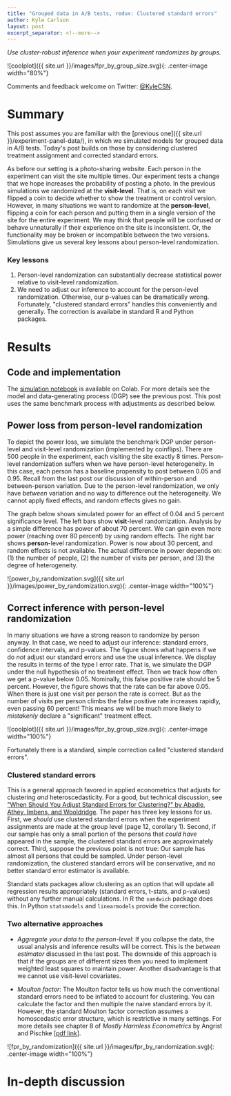```yaml
---
title: "Grouped data in A/B tests, redux: Clustered standard errors"
author: Kyle Carlson
layout: post
excerpt_separator: <!--more-->
---
```


*Use cluster-robust inference when your experiment randomizes by groups.*

![coolplot]({{ site.url }}/images/fpr_by_group_size.svg){: .center-image width="80%"}
<!--more-->
<!-- *The initial draft benefited greatly from the thoughtful feedback of these reviewers: Julian Schuessler ([`@juli_schuess`](https://twitter.com/juli_schuess)), Adam Haber ([`@_adam_haber`](https://twitter.com/_adam_haber)), Carl Nadler, and Yu-Hsin ([`@_yuhsin`](https://twitter.com/_yuhsin)).* 
{: style="font-size:75%;line-height:100%;" } -->

Comments and feedback welcome on Twitter: [@KyleCSN](https://twitter.com/KyleCSN).

# Summary

This post assumes you are familiar with the [previous one]({{ site.url }}/experiment-panel-data/), in which we simulated models for grouped data in A/B tests. Today's post builds on those by considering clustered treatment assignment and corrected standard errors.

As before our setting is a photo-sharing website. Each person in the experiment can visit the site multiple times. Our experiment tests a change that we hope increases the probability of posting a photo. In the previous simulations we randomized at the **visit-level**. That is, on each visit we flipped a coin to decide whether to show the treatment or control version. However, in many situations we want to randomize at the **person-level**, flipping a coin for each person and putting them in a single version of the site for the entire experiment. We may think that people will be confused or behave unnaturally if their experience on the site is inconsistent. Or, the functionality may be broken or incompatible between the two versions. Simulations give us several key lessons about person-level randomization.

### Key lessons

1. Person-level randomization can substantially decrease statistical power relative to visit-level randomization.
2. We need to adjust our inference to account for the person-level randomization. Otherwise, our p-values can be dramatically wrong. Fortunately, "clustered standard errors" handles this conveniently and generally. The correction is availabe in standard R and Python packages.

<!-- 
Based on Corollary 1, standard errors must account for clustering if there is clustering in assignments.
Corollary 2: CLustered ses are approx correct if the data has a small proportion of the clusters in the population.
If all clusters are in the sample AND there is perfect correlation in the assignment, then there is no improvement over clustered standard errors. Overwise the clsutered SE will be conservative.
 -->

# Results

## Code and implementation

The [simulation notebook](https://colab.research.google.com/drive/1FxoZbFxknhXc4ISEvJBXkS80NONO1nW_?usp=sharing) is available on Colab. For more details see the model and data-generating process (DGP) see the previous post. This post uses the same benchmark process with adjustments as described below.

## Power loss from person-level randomization

To depict the power loss, we simulate the benchmark DGP under person-level and visit-level randomization (implemented by coinflips). There are 500 people in the experiment, each visiting the site exactly 8 times. Person-level randomization suffers when we have person-level heterogeneity. In this case, each person has a baseline propensity to post between 0.05 and 0.95. Recall from the last post our discussion of within-person and between-person variation. Due to the person-level randomization, we only have *between* variation and no way to difference out the heterogeneity. We cannot apply fixed effects, and random effects gives no gain.

The graph below shows simulated power for an effect of 0.04 and 5 percent significance level. The left bars show **visit**-level randomization. Analysis by a simple difference has power of about 70 percent. We can gain even more power (reaching over 80 percent) by using random effects. The right bar shows **person**-level randomization. Power is now about 30 percent, and random effects is not available. The actual difference in power depends on: (1) the number of people, (2) the number of visits per person, and (3) the degree of heterogeneity.

![power_by_randomization.svg]({{ site.url }}/images/power_by_randomization.svg){: .center-image width="100%"}

<!-- ![se_randomization]({{ site.url }}/images/se_randomization.svg){: .center-image width="100%"} -->


## Correct inference with person-level randomization

In many situations we have a strong reason to randomize by person anyway. In that case, we need to adjust our inference: standard errors, confidence intervals, and p-values. The figure shows what happens if we do _not_ adjust our standard errors and use the usual inference. We display the results in terms of the type I error rate. That is, we simulate the DGP under the null hypothesis of no treatment effect. Then we track how often we get a p-value below 0.05. Nominally, this false positive rate should be 5 percent. However, the figure shows that the rate can be far above 0.05. When there is just one visit per person the rate is correct. But as the number of visits per person climbs the false positive rate increases rapidly, even passing 60 percent! This means we will be much more likely to *mistakenly* declare a "significant" treatment effect.

![coolplot]({{ site.url }}/images/fpr_by_group_size.svg){: .center-image width="100%"}

Fortunately there is a standard, simple correction called "clustered standard errors".



### Clustered standard errors

This is a general approach favored in applied econometrics that adjusts for clustering _and_ heteroscedasticity. For a good, but technical discussion, see ["When Should You Adjust Standard Errors for Clustering?" by Abadie, Athey, Imbens, and Wooldridge](https://economics.mit.edu/files/13927). The paper has three key lessons for us. First, we _should_ use clustered standard errors when the experiment assignments are made at the group level (page 12, corollary 1). Second, if our sample has only a small portion of the persons that _could have_ appeared in the sample, the clustered standard errors are approximately correct. Third, suppose the previous point is not true: Our sample has almost all persons that could be sampled. Under person-level randomization, the clustered standard errors will be conservative, and no better standard error estimator is available.

Standard stats packages allow clustering as an option that will update all regression results appropriately (standard errors, t-stats, and p-values) without any further manual calculations. In R the `sandwich` package does this. In Python `statsmodels` and `linearmodels` provide the correction. 

### Two alternative approaches

* _Aggregate your data to the person-level_:  If you collapse the data, the usual analysis and inference results will be correct. This is the _between estimator_ discussed in the last post. The downside of this approach is that if the groups are of different sizes then you need to implement weighted least squares to maintain power. Another disadvantage is that we cannot use visit-level covariates.

* _Moulton factor_: The Moulton factor tells us how much the conventional standard errors need to be inflated to account for clustering. You can calculate the factor and then multiple the naive standard errors by it. However, the standard Moulton factor correction assumes a homoscedastic error structure, which is restrictive in many settings. For more details see chapter 8 of _Mostly Harmless Econometrics_ by Angrist and Pischke [[pdf link](http://econ.lse.ac.uk/staff/spischke/mhe/ex_ch8.pdf)].


![fpr_by_randomization]({{ site.url }}/images/fpr_by_randomization.svg){: .center-image width="100%"}

<!-- 
In A/B testing we want to accelerate our experiments and product improvements by using methods with high statistical power. This post explains how to boost power using basic tools from econometrics: ordinary regression, fixed effects, and random effects. These methods are all "correct" [[^1]], but the best one depends on specific characteristics of your data. We will learn about those characteristics using simulation ([notebook](https://colab.research.google.com/drive/12mEJZsnVhBE7C0KC9QMQKGha5zY_loxf)) and theory.

Where do these methods apply? Imagine a website where people post photos. During our experiment numerous people visit the website one or more times. Our data has two important characteristics. First, the observations are naturally **grouped** by person. We can count each individual visit or, alternatively, group our data at the person-day level. Second, we suspect that there is **heterogeneity**. In other words, some people love to post photos while others rarely do. Panel data models let us incorporate these factors to estimate the treatment effect more precisely, that is, with more statistical power.

However, we need to think carefully about two *practical complications* in our A/B test setting. First, the number of visits per person will be skewed with many people visiting just once. Their data will be thrown away by the popular fixed effects model. Second, in A/B tests we typically use a simplistic form of randomization, independent coin flips. Therefore, some people that visit multiple times will still see only the treatment or control experience. Fixed effects also throws away that data.[[^18]] We will better understand these limitations after learning about "between variation", "within variation", and the random effects model. -->
<!-- Although a workhorse in applied microeconomics with grouped data, it can be far more *or less(!)* efficient than a simple regression. -->

<!-- 1. Fixed effects can be much less efficient than a simple regression. To choose between them, you should consider two key factors: (1) the number of visits per person and (2) the heterogeneity of the individuals' propensity to post. Both factors increase the relative performance of fixed effects. You should simulate your experiment's data-generating process and carefully look at your standard errors to evaluate which model to use.
2. Use the random effects estimator to automatically adjust for those factors. It often outperforms the alternative models.
3. If you include _observational_ covariates in your model, use fixed effects. Random effects with observational covariates requires unrealistic assumptions.[[^19]] -->


# In-depth discussion
<!-- 
### Code and implementation

The graphs and simulation results are available in this [Colab notebook](https://colab.research.google.com/drive/12mEJZsnVhBE7C0KC9QMQKGha5zY_loxf). I fit the models using the `linearmodels` package *and* implemented them manually with `statsmodels`. For implementation details, good sources include the `linearmodel` docs and source along with the [Stata docs for `xtreg`](https://www.stata.com/manuals13/xtxtreg.pdf). The notebook is also instructive about using `multiprocessing` to parallelize the simulations for a massive speed up.

## Introducing the models

Fixed effects and random effects are both ways of modeling unobserved heterogeneity. In our example scenario, this means each person has an individual propensity to post a photo, but we have no data *directly* telling us that propensity. Generically, the model looks like

$$
y_{it} = d_{it} \beta + c_i + \epsilon_{it}
$$

where $$i$$ indexes persons and $$t$$ indexes the visits of each person. The variable $$y_{it}$$ is a dummy indicating whether the person posted on that visit. So, $$y_{it}=1$$ if persion $$i$$ posted in visit $$t$$ and 0 otherwise. The treatment dummy is $$d_{it}$$. So, $$d_{it}=1$$ if persion $$i$$ was in the treatment in visit $$t$$ and 0 otherwise. The corresponding treatment effect is $$\beta$$, our parameter of interest. It tells us how much the treatment version of the site boosts the probability of posting. Finally, each individual's propensity to post is represented by $$c_i$$. Think of this as person $$i$$'s personal tendency to share photos.

The variation in the data can be split: between-person and within-person. Between-person variation refers to the fact that some persons post more than others and some persons are more exposed to the treatment than others. Within-person variation refers to the fact that *a given person* posts on some visits but not on others and sees the treatment version of the site on some visits and not on others.

#### Between-person and within-person variation: A Python demo
~~~
df[['i', 't', 'y', 'd']].head()
>   i  t  y  d
 0  0  0  0  1
 1  0  1  0  0
 2  1  0  0  0
 3  1  1  1  0
 4  1  2  0  0

# Between-person variation
df.groupby('i')[['y', 'd']].mean().std()
> y    0.404658
> d    0.372494

# Within-person variation
df.groupby('i')[['y', 'd']].transform(lambda x: x - x.mean()).std()
> y    0.351786
> d    0.400976
~~~

Given this underlying model and variation, let's consider four ways to estimate $$\beta$$. The key differences behind them are how they treat variation between and within persons.[[^9]]

For precise details on these models, see the section "Demonstrative implementations" in the [Colab notebook](https://colab.research.google.com/drive/12mEJZsnVhBE7C0KC9QMQKGha5zY_loxf). Each model from the `linearmodels` package is reimplemented manually with data transformations and OLS.

### Simple regression (pooled OLS)
Let's call this estimator $$\hat{\beta}_{\text{OLS}}$$. We can simply run a regression of $$y$$ on $$d$$. This is mathematically equivalent to comparing the averages of $$y$$ between the control and treatment groups. It combines both within and between variation. The regression we are fitting combines $$c_i + \epsilon_{it}$$ into a single error term: $$y_{it} = d_{it} \beta + \nu_{it}$$. Because we are ignoring the individual heterogeneity, it goes into our residuals and inflates their variance. In turn, the variance of our estimator increases and power decreases.

### Fixed effects ("within estimator")
The intuition of fixed effects is that each individual is treated as their own control group, thus exploiting only the within variation. This makes each person's individual propensity irrelevant. We can implement the fixed effects estimator $$\hat{\beta}_{\text{FE}}$$ by substracting the person-specific averages from all of our data. We would regress $$y_{it} - \bar{y}_i$$ on $$d_{it} - \bar{d}_i$$. The "demeaning" also subtracts away the term $$c_i$$. This _potentially_ reduces the residual variance and increases precision.

For fixed effects to work, some individuals must see both the control and treatment sites. In our experiment scenario we face the problem that some individuals may see only one variant. That happens if they visit just one time or happen to get the same coin flip on every visit. These persons have no within-person variation in the treatment $$d_{it}$$! The fixed effects estimator ignores these individuals, which decreases our effective sample size.

The fixed effects model is the workhorse of applied microeconometrics because it is valid under relatively weak assumptions. Many economists will see it as their go-to model for any grouped data. However, in an A/B test setting we have strong enough conditions that we can potentially do better with a simple regression or random effects.

### Between estimator
The between estimator $$\hat{\beta}_{\text{BE}}$$ is the complement of the within estimator. It uses only the variation between individuals and discards the within-person variation. We can implement it by averaging all our data to the person-level and then running a regression. That is, we fit the regression $$\bar{y}_i = \alpha + \bar{d}_i \beta + \bar{\nu}_i$$. For this model to work, we must have variation in $$\bar{d}_i$$. In proportion of visits to the treatment site must be higher for some persons than others. That will happen as a consequence of the control/treatment assignment being made by independent coinflips, generating a mixture of binomial ditributions. The between estimator is rarely used in practice, but it is an ingredient in the random effects estimator.

### Random effects
We said that the fixed effects and between estimators use different sources of variation in the data to estimate the treatment effect. What if we could combine both to get a better estimate? This is what random effects does! In fact, the random effects estimator is an average of the fixed effects and between estimators:[[^14]]

<!-- . The average uses a weighting matrix $$A(\hat{\omega})$$ which adapts to the relative amounts of between and within variation and number of observations per group: -->
<!-- 
$$
\hat{\beta}_{\text{RE}} = \text{WeightedAverage}(\hat{\beta}_{\text{FE}}, \hat{\beta}_{\text{BE}})
$$ -->

<!-- A(\hat{\omega}) \hat{\beta}_{\text{FE}} + (I - A(\hat{\omega}))\hat{\beta}_{\text{BE}} -->
<!-- 
The weighting of the average adapts to the relative amounts of between and within variation and number of observations per group. The key weighting parameter[[^11]] is: 

$$
\hat{\omega} = \tfrac{\hat{\sigma}_{\epsilon}}{\sqrt{T\hat{\sigma}^2_{c} + \hat{\sigma}^2_{\epsilon}}} = \tfrac{\text{Within residual variation}}{\sqrt{\text{Number of visits per person}\times \text{Heterogeneity} + \text{Within residual variance}}}.
$$

The parameter $$\hat{\omega}$$ controls how much of the within and between variation are used by $$\hat{\beta}_{\text{RE}}.$$ (Think [inverse-variance weighting!](https://en.wikipedia.org/wiki/Inverse-variance_weighting)) As $$\hat{\omega}\rightarrow 1$$, the random effects estimator approaches the between estimator. But, as $$\hat{\omega}\rightarrow 0$$, the random effects estimator approaches the fixed effects estimator. To make $$\hat{\omega}$$ small, we need to have a high number of visits per person ($$T$$) or large heterogeneity between people ($$\hat{\sigma}^2_{c}$$). Intuitively, if there is a lot of heterogeneity between people, we should weight more heavily the fixed effects estimator, which subtracts away that heterogeneity.  

The downside of the random effects estimator, and why it is used far less frequently than fixed effects, is that it requires a very strong exogeneity assumption. In particular, the regressors must be unrelated to the individual heterogeneity. For an A/B test, $$d_{it}$$ is an independent coinflip, so it is independent of $$c_i$$. That's great, but we will probably be in trouble if we want to include any other covariates in the model. In that case, fixed effects will be preferrable.

## Simulations

To see these models in action, we will run Monte Carlo simulations of thousands experiments. On each "experiment" data set we will fit each of the models to generate the sampling distributions of $$\hat{\beta}_{\text{OLS}}, \hat{\beta}_{\text{FE}},$$ and $$\hat{\beta}_{\text{RE}}$$. Our outcome of interest is the standard deviation of each estimator, that is, the true standard error. 

The data-generating process in the simulations uses the linear probability model

$$
P(Y_{it} = 1) = d_{it} \beta + c_i
$$

where
1. There are 100 person, $$i \in \{1,2,3,\ldots,100\}$$,
2. The distribution of visits per person has as mixture distribution: $$T_i \sim \text{Poisson}(\mu_i), \mu_i \sim \text{Exponential}(\lambda)$$,
3. The treatment is assigned by coinflip on each visit, $$d_{it} \sim \text{Bernoulli}(0.5)$$,
4. There is a constant additive treatment effect $$\beta = 0.04$$, and
5. The individual propensities to post are distributed symmetrically, $$c_i \sim \text{Beta}(\alpha, \alpha)$$ rescaled s.t. $$c_i \in [0.05, 0.95]$$. 

### Individual heterogeneity

What happens if we adjust the variance of $$c_i$$? In the first panel below we have three example distributions of $$c_i$$ showing low, medium, and high heterogeneity. The second panel shows the precision of the estimators as the heterogeneity ranges from low to high. At low levels of heterogeneity the standard error of the fixed effects estimator is much larger than the other estimators. However, as the heterogneity increases both the fixed effects and random effects estimators increase greatly in precision, while the simple regression has no change in performance.[[^10]]

![se_by_sigma_c]({{ site.url }}/images/se_by_sigma_c.svg){: .center-image width="100%"}

You can estimate the heterogeneity after a random effects model using the `variance_decomposition` property. The results would look something like this. The value after "Effects" is $$\hat{\sigma}^2_c$$.
```python
r = RandomEffects(y, exog).fit()
print(r.variance_decomposition)

Effects                   0.168079
Residual                  0.086765
Percent due to Effects    0.659536
Name: Variance Decomposition, dtype: float64
``` -->
<!-- 
### Visits per person

The other factor of interest is the number of visits per person. Below we vary the average number of visits from 2 to 33. The first panel again shows example distributions, one with a small number of visits per person and the other with a larger number. The second panel reports the efficiency of each estimator relative[[^2]] to the random effects estimator, in particular, the "Fixed effects" plot is $$\tfrac{\text{Var}(\hat{\beta}_\text{RE})}{\text{Var}(\hat{\beta}_\text{FE})}$$. 

![se_by_group_size]({{ site.url }}/images/se_by_group_size.svg){: .center-image width="100%"} --> 
<!-- 

## Conclusion

When our experiment has grouped data and heterogeneity, we can increase our statistical power by applying the standard panel data models from our econometrics training.[[^3]] The familiar fixed effects model can help or hurt significantly. To understand that we developed simulations and intuition about the key factors: group size and degree of heterogeneity. We also saw that the random effects model automatically adapts based on those factors, in effect, making the choice for us.

This post only scratches the surface of these types of models. Practitioners should use simulations with realistic data-generating processes inspired by their data, rather than the stylized, toy processes here. We also made simplifications, for example, choosing a constant additive treatment effect rather than a heterogeneous treatment effect (that could also be correlated with the heterogeneity in intercepts!). There are also well-developed Bayesian approaches to these models. Finally, we also ignored the complicated matter of estimating of standard errors. These matters are left to future posts.

## Notes

[^19]: When you are including covariates, the question of the best model is complex. We are recommending fixed effects merely as the safe choice.

[^18]: This lack of within variation will be even worse if the randomization is not 50/50.

[^1]: By "correct" we mean that they give us consistent estimates of the treatment effect.

[^9]: A comprehensive reference for these models is *Econometric Analysis of Cross Section and Panel Data, Second Edition* (2010) by Jeffrey M. Wooldridge. See also *An Introduction to Classical Econometric Theory* (2000) by Paul A. Ruud for more depth on random effects.

[^10]: It may be surprising that adjusting the heterogeneity has no effect on the pooled OLS estimator. Adding variation *should* increase the variance of the estimator. However, since this is a linear probability model that combined residual variance in constant. Adjusting the heterogeneity simply apportions variance between the individual effects and the indiosyncratic effects.

[^11]: The formula for $$\hat{\omega}$$ is simplified for presentation by assuming $$T_i=T$$, i.e., that all persons visited the same number of times (a balanced panel). 

[^2]: We report relative efficiency because in this case it makes the pattern easier to see than reporting the raw standard errors.

[^3]: In other contexts these models are called hierarchical models or multilevel models.

[^14]: For more details on the math of the RE estimator see Ruud (2000) mentioned above or these [lecture notes from James Powell at Berkeley](https://eml.berkeley.edu/~powell/e240b_sp10/pdnotes.pdf).  -->

<!-- ![heterogeneity]({{ site.url }}/images/heterogeneity.svg){: .center-image width="100%"}
![group_size]({{ site.url }}/images/group_size.svg){: .center-image width="100%"} -->

 <!-- Many discussions of random effects and fixed effects models focus on whether the individual effects should be viewed as fixed parameters or random variables. Additionally, econometrics textbooks place the most emphasis on the relatively strong assumptions needed for the random effects estimator to be consistent. Neither of these are our concern here. Instead we will view the random effects estimator as a way to combine the two forms of variation: between-persons and within-persons. -->

<!-- On each visit the web site flips a coin and shows the old version of the site (control) or the new one (treatment). We hope the new version increases the probability of a post on each visit. -->

<!-- 
## Key lessons
- Pooled OLS, fixed effects, and random effects all consistently estimate the treatment effect in a randomized experiment. Textbook treatments focus on the conditions for consistency but we do not need to worry about this. Our choice can be driven by efficiency and practicality. 
- In randomized experiments (A/B tests) the distribution of group sizes can be very skewed and there can be substantial heterogeneity between groups. These influence the relative performance of estimators. Fortunately, in many settings an experimenter can use previous data to know which model will perform best.
- Recommendations: The random effects estimator is generally more efficient than fixed effects or OLS in this setting. However, experiments that want to use pooled OLS or FE should carefully analyze the distribution of intercepts and the number of observations per group to determine which is more efficient. When the group sizes are large FE is nearly as efficient as RE and may be preferrable if covariates are to be used.

### More details
- The fixed effects estimator can be substantially more or less efficient than pooled OLS depending on the DGP.
- The relative efficiency of FEs increases with the number of observations per group and the variance of the group intercepts.
- For our benchmark distribution of intercepts, FE is more efficient than pooled when the average group size is above X. However, as the proportion of singleton groups approaches 0 the FE estimator approaches non-identifiability because all within-group variability is lost.
- For our benchmark group size, FE is more efficient when the variance is intercepts is above Y. For extreme distributions of intercepts, FE can be much more efficient than pooled.
- The random effects estimator is more efficient than the alternatives across a wide range of data-generating processes. It correctly handles the DGPs that cause FE or pooled OLS to perfom very poorly.


### Other lessons
- Standard errors should be adjusted for clustering by group and heteroskedasticity.
- Estimated standard errors accurately reflect the precision of each estimator, and can practically be used to choose between fixed effects and pooled OLS.
- If block randomization by group can be implemented the efficiency of FEs will increase as variation will be concentrated within groups rather than between.

## Motivation

Randomized experiments (or A/B tests) often generate data with a natural heirarchy, for example, individual people that visit a website multiple times during the experiment. How can we analyze this experiment and be smart about boosting the precision of our results?

This post offers guidance on that scenario tailored for people that have the standard econometrics training. Such a person may want to use familiar, workhorse methods like the linear probability model and fixed effects. However, the standard training may not cover key complications in the A/B test setting, in particular, highly unbalanced panels and binary outcomes. 

There is hope. We can use our standard tools 

## Data-generating process

There are $$n$$ persons, each person $$i$$ having $$T_i$$ observations. Each observation can be a failure or success. There is an experimental treatment $$D_it$$ that increases the probability of success. The key interesting complication is that each person has an individual tendendency for a higher or lower success rate $$c_i$$. 

$$
P(Y_{it} = 1) = \alpha + d_{it} \beta + c_i
$$

$$
y_{it} = \alpha + d_{it} \beta + c_i + \epsilon_{it}
$$


$$
y_{it} = \alpha + d_{it} \beta + \nu_{it}
$$
where $$\nu_{it}=c_i + \epsilon_{it}$$.


## Technical detail

The number of persons is $$n$$. Each person $$i$$ has $$T_i$$ observations indexed by $$(i, t)$$. The total number of observations is $$N = \sum_i T_i$$. Each observation has a binary outcome $$Y_{it} \in \{0 (\text{failure}), 1 (\text{success})\}$$ and treatment indicator $$D_{it}$$. The treatment $$D_{it}$$ is assigned like a coin flip, independently of all other variables.
 -->
